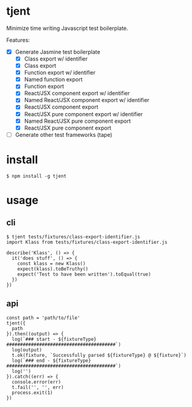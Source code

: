 # tjent
Minimize time writing Javascript test boilerplate.

Features:
- [x] Generate Jasmine test boilerplate
  - [x] Class export w/ identifier
  - [x] Class export
  - [x] Function export w/ identifier 
  - [x] Named function export
  - [x] Function export
  - [x] React/JSX component export w/ identifier
  - [x] Named React/JSX component export w/ identifier
  - [x] React/JSX component export
  - [x] React/JSX pure component export w/ identifier
  - [x] Named React/JSX pure component export
  - [x] React/JSX pure component export
- [ ] Generate other test frameworks (tape)
  
# install

`$ npm install -g tjent`

# usage

## cli

```
$ tjent tests/fixtures/class-export-identifier.js
import Klass from tests/fixtures/class-export-identifier.js

describe('Klass', () => {
  it('does stuff', () => {
    const klass = new Klass()
    expect(klass).toBeTruthy()
    expect('Test to have been written').toEqual(true)
  })
})
```

## api

```
const path = 'path/to/file'
tjent({
  path
}).then((output) => {
  log(`### start - ${fixtureType} ########################################`)
  log(output)
  t.ok(fixture, `Successfully parsed ${fixtureType} @ ${fixture}`)
  log(`### end - ${fixtureType} ########################################`)
  log('')
}).catch((err) => {
  console.error(err)
  t.fail('', '', err)
  process.exit(1)
})
```
